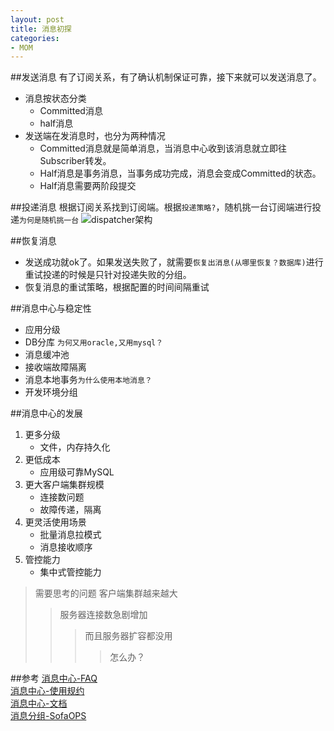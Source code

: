 ```yaml
---
layout: post
title: 消息初探
categories:
- MOM
---
```


##发送消息
有了订阅关系，有了确认机制保证可靠，接下来就可以发送消息了。
- 消息按状态分类
    - Committed消息
    - half消息
- 发送端在发消息时，也分为两种情况
    - Committed消息就是简单消息，当消息中心收到该消息就立即往Subscriber转发。
    - Half消息是事务消息，当事务成功完成，消息会变成Committed的状态。 
    - Half消息需要两阶段提交

##投递消息
根据订阅关系找到订阅端。根据`投递策略?`，随机挑一台订阅端进行投递`为何是随机挑一台`
![dispatcher架构](/blog/assets/pic/dispacher.png)

##恢复消息
- 发送成功就ok了。如果发送失败了，就需要`恢复出消息(从哪里恢复？数据库)`进行重试投递的时候是只针对投递失败的分组。
- 恢复消息的重试策略，根据配置的时间间隔重试


##消息中心与稳定性
- 应用分级
- DB分库 `为何又用oracle,又用mysql？`
- 消息缓冲池
- 接收端故障隔离
- 消息本地事务`为什么使用本地消息？`
- 开发环境分组

##消息中心的发展
1. 更多分级
    - 文件，内存持久化
2. 更低成本
    - 应用级可靠MySQL
3. 更大客户端集群规模
    - 连接数问题
    - 故障传递，隔离
4. 更灵活使用场景
    - 批量消息拉模式
    - 消息接收顺序
5. 管控能力
    - 集中式管控能力

>需要思考的问题
>客户端集群越来越大
>>服务器连接数急剧增加
>>>而且服务器扩容都没用
>>>>怎么办？

##参考
[消息中心-FAQ](http://doc.alipay.net/pages/viewpage.action?pageId=11255003)  
[消息中心-使用规约](http://doc.alipay.net/pages/viewpage.action?pageId=23536203)  
[消息中心-文档](http://doc.alipay.net/pages/viewpage.action?pageId=11255005)  
[消息分组-SofaOPS](http://sofaops.alipay.net/ops/ConfregModule.html)  